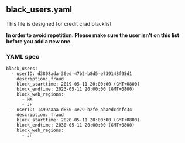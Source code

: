 ## black_users.yaml
This file is designed for credit crad blacklist

**In order to avoid repetition. Please make sure the user isn't on this list before you add a new one.**

### YAML spec

```
black_users:
  - userID: d3808ada-36ed-47b2-b8d5-e739148f95d1
    description: fraud
    block_starttime: 2019-05-11 20:00:00 (GMT+0800)
    block_endtime: 2023-05-11 20:00:00 (GMT+0800)
    block_web_regions: 
      - HK
      - JP
  - userID: 1499aaaa-d850-4e79-b2fe-abaedcdefe34
    description: fraud
    block_starttime: 2020-05-11 20:00:00 (GMT+0800)
    block_endtime: 2030-05-11 20:00:00 (GMT+0800)
    block_web_regions: 
      - JP
```
